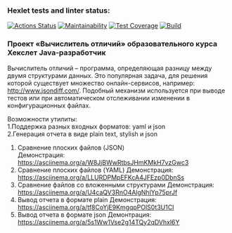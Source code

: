 ### Hexlet tests and linter status:
[![Actions Status](https://github.com/Maevgal/java-project-71/actions/workflows/hexlet-check.yml/badge.svg)](https://github.com/Maevgal/java-project-71/actions)
[![Maintainability](https://api.codeclimate.com/v1/badges/4139acc3e9c6e84f2e82/maintainability)](https://codeclimate.com/github/Maevgal/java-project-71/maintainability)
[![Test Coverage](https://api.codeclimate.com/v1/badges/4139acc3e9c6e84f2e82/test_coverage)](https://codeclimate.com/github/Maevgal/java-project-71/test_coverage)
[![Build](https://github.com/Maevgal/java-project-71/actions/workflows/build.yml/badge.svg)](https://github.com/Maevgal/java-project-71/actions/workflows/build.yml)


### Проект «Вычислитель отличий» образовательного курса Хекслет Java-разработчик
Вычислитель отличий – программа, определяющая разницу между двумя структурами данных. Это популярная задача, для решения которой существует множество онлайн-сервисов, например: http://www.jsondiff.com/. Подобный механизм используется при выводе тестов или при автоматическом отслеживании изменении в конфигурационных файлах.

Возможности утилиты:  
1.Поддержка разных входных форматов: yaml и json  
2.Генерация отчета в виде plain text, stylish и json  

1. Сравнение плоских файлов (JSON)  
   Демонстрация: https://asciinema.org/a/W8JjBWwRtbsJHmKMkH7vzGwc3
2. Сравнение плоских файлов (YAML) 
   Демонстрация: https://asciinema.org/a/LLURDPMpEFKcA4JFEzp0DbnSs
3. Сравнение файлов со вложенными структурами
   Демонстрация: https://asciinema.org/a/U4caQV3RnO4AlgNhlYp75prJf
4. Вывод отчета в формате plain
   Демонстрация: https://asciinema.org/a/tf8CoYjE9KmgqpPOlS0t3U1Cl
5. Вывод отчета в формате json
   Демонтрация: https://asciinema.org/a/5s1Ww1Vse2g14TQy2qDVhxl6Y
   
   


